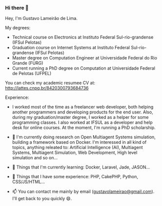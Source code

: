 ### Hi there 👋

Hey, I'm Gustavo Lameirão de Lima. 

My degrees:
- Technical course on Electronics at Instituto Federal Sul-rio-grandense (IFSul Pelotas)
- Graduation course on Internet Systems at Instituto Federal Sul-rio-grandense (IFSul Pelotas)
- Master degree on Computation Engineer at Universidade Federal do Rio Grande (FURG)
- Current running a PhD degree on Computation at Universidade Federal de Pelotas (UFPEL)

You can check my academic resumee CV at:
 http://lattes.cnpq.br/8420300793684736

Experience:

- I worked most of the time as a freelancer web developer, both helping another programmers and developing products for the end user. Also, during my graduation/master degree, I worked as a helper for some programming classes. I also worked at IFSUL as a developer and help desk for online courses. At the moment, I'm running a PhD scholarship.

- 🔭 I'm currently doing research on Open Multiagent Systems simulation, building a framework based on Docker. I'm interessed in all kind of topics, anything releated to: Artificial Intelligence (AI), Multiagent Systems, Multiagent Simulation, Web Development, High level simulation and so on...

- 🌱 Things that I'm currently learning: Docker, Laravel, Jade, JASON...

- 👯 Things that I have some experience: PHP, CakePHP, Python, CSS/JS/HTML...

- 📫 You can contact me mainly by email (gustavolameirao@gmail.com). I'll get back to you quickly 😄.

<!--
**GustavoLLima/GustavoLLima** is a ✨ _special_ ✨ repository because its `README.md` (this file) appears on your GitHub profile.

Here are some ideas to get you started:

- 🔭 I’m currently working on ...
- 🌱 I’m currently learning ...
- 👯 I’m looking to collaborate on ...
- 🤔 I’m looking for help with ...
- 💬 Ask me about ...
- 📫 How to reach me: ...
- 😄 Pronouns: ...
- ⚡ Fun fact: ...
-->
